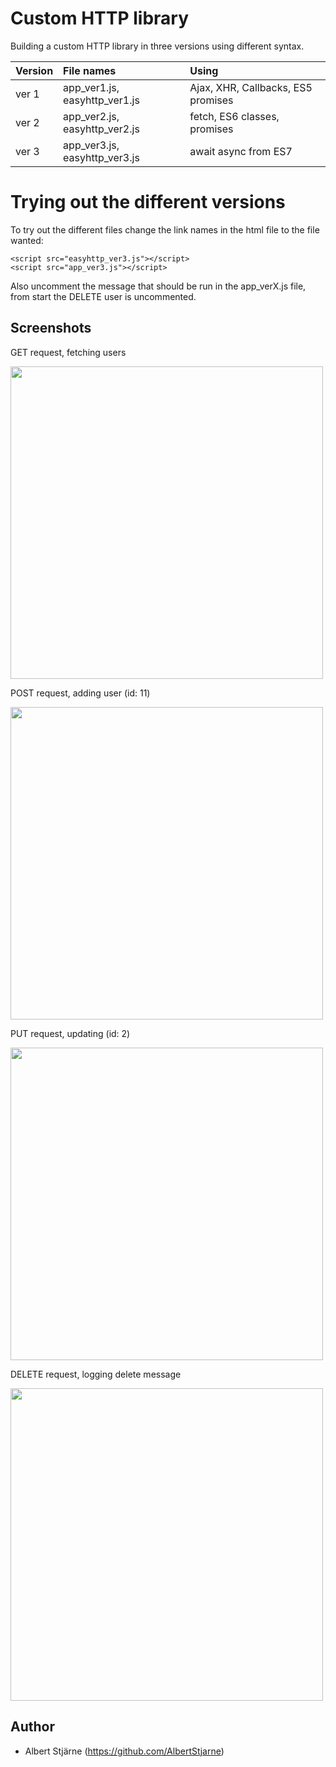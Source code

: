# Custom HTTP library

Building a custom HTTP library in three versions using different syntax.


| Version | File names | Using |
| ------- |:----------|:------|
| ver 1   | app_ver1.js, easyhttp_ver1.js| Ajax, XHR, Callbacks, ES5 promises |
| ver 2   | app_ver2.js, easyhttp_ver2.js| fetch, ES6 classes, promises |
| ver 3   | app_ver3.js, easyhttp_ver3.js| await async from ES7 |

# Trying out the different versions
To try out the different files change the link names in the html file to the file wanted:
```
<script src="easyhttp_ver3.js"></script>
<script src="app_ver3.js"></script>
```

Also uncomment the message that should be run in the app_verX.js file, from start the DELETE user is uncommented.


## Screenshots

GET request, fetching users

<img src="GET_request.gif" width=500>


POST request, adding user (id: 11)

<img src="POST_request.gif" width=500>


PUT request, updating (id: 2)

<img src="PUT_request.gif" width=500>


DELETE request, logging delete message

<img src="DELETE_request.gif" width=500>


## Author
* Albert Stjärne (https://github.com/AlbertStjarne)
